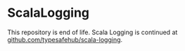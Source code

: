ScalaLogging
============

This repository is end of life. Scala Logging is continued at [github.com/typesafehub/scala-logging](https://github.com/typesafehub/scala-logging).
